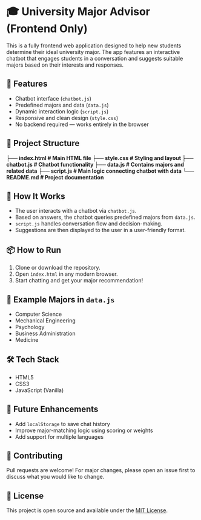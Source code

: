 # 🎓 University Major Advisor (Frontend Only)

This is a fully frontend web application designed to help new students determine their ideal university major. The app features an interactive chatbot that engages students in a conversation and suggests suitable majors based on their interests and responses.

## 🚀 Features

- Chatbot interface (`chatbot.js`)
- Predefined majors and data (`data.js`)
- Dynamic interaction logic (`script.js`)
- Responsive and clean design (`style.css`)
- No backend required — works entirely in the browser

## 📁 Project Structure
**├── index.html # Main HTML file
├── style.css # Styling and layout
├── chatbot.js # Chatbot functionality
├── data.js # Contains majors and related data
├── script.js # Main logic connecting chatbot with data
└── README.md # Project documentation**


## 🧠 How It Works

- The user interacts with a chatbot via `chatbot.js`.
- Based on answers, the chatbot queries predefined majors from `data.js`.
- `script.js` handles conversation flow and decision-making.
- Suggestions are then displayed to the user in a user-friendly format.

## 📦 How to Run

1. Clone or download the repository.
2. Open `index.html` in any modern browser.
3. Start chatting and get your major recommendation!

## 🧾 Example Majors in `data.js`

- Computer Science  
- Mechanical Engineering  
- Psychology  
- Business Administration  
- Medicine  

## 🛠️ Tech Stack

- HTML5  
- CSS3  
- JavaScript (Vanilla)  

## 🎯 Future Enhancements

- Add `localStorage` to save chat history  
- Improve major-matching logic using scoring or weights  
- Add support for multiple languages  

## 🤝 Contributing

Pull requests are welcome! For major changes, please open an issue first to discuss what you would like to change.

## 📄 License

This project is open source and available under the [MIT License](LICENSE).
